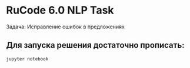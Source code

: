 # RuCode 6.0 NLP Task
Задача: Исправление ошибок в предложениях
## Для запуска решения достаточно прописать:
```bash
jupyter notebook
```
